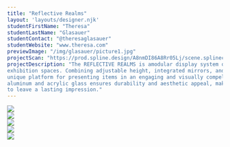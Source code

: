 ```yaml
---
title: "Reflective Realms"
layout: 'layouts/designer.njk'
studentFirstName: "Theresa"
studentLastName: "Glasauer"
studentContact: "@theresaglasauer"
studentWebsite: "www.theresa.com"
previewImage: "/img/glasauer/picture1.jpg"
projectScan: "https://prod.spline.design/A8nmDI86A8Rr05Lj/scene.splinecode"
projectDescription: "The REFLECTIVE REALMS is amodular display system offers a sophisticated solution for creating dynamic and versatile
exhibition spaces. Combining adjustable height, integrated mirrors, and a customizable mirror wall, this system provides a
unique platform for presenting items in an engaging and visually compelling manner. The use of high-quality materials like
aluminum and acrylic glass ensures durability and aesthetic appeal, making it a worthy investment for any exhibitor aiming
to leave a lasting impression."
---
```


  <div class="span-2">
    <img src="/img/glasauer/picture4.jpg">
  </div>
  <div class="span-1">
    <img src="/img/glasauer/spiegel1.png">
  </div>
   <div class="span-1">
    <img src="/img/glasauer/spiegel.png">
  </div>
  <div class="span-1">
    <img src="/img/glasauer/picture2.jpg">
  </div>
  <div class="span-1">
    <img src="/img/glasauer/picture1.jpg">
  </div>
  <div class="span-2">
    <spline-viewer url="https://prod.spline.design/auyO3DeEOlGKWAWm/scene.splinecode"></spline-viewer>
</div>